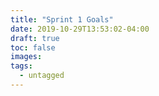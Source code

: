 ```yaml
---
title: "Sprint 1 Goals"
date: 2019-10-29T13:53:02-04:00
draft: true
toc: false
images:
tags:
  - untagged
---
```


